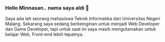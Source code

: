 ### Hello Minnasan.. nama saya aldi 👋 

Saya ada lah seorang mahasiswa Teknik Informatika dari Universitas Negeri Malang.
Sekarang saya sedang berkeinginan untuk menjadi Web Developer dan Game Developer, tapi untuk saat ini saya masih mengutamakan untuk belajar Web, Front-end lebih tepatnya.
<!--
**aldy-san/aldy-san** is a ✨ _special_ ✨ repository because its `README.md` (this file) appears on your GitHub profile.

Here are some ideas to get you started:

- 🔭 I’m currently working on ...
- 🌱 I’m currently learning ...
- 👯 I’m looking to collaborate on ...
- 🤔 I’m looking for help with ...
- 💬 Ask me about ...
- 📫 How to reach me: ...
- 😄 Pronouns: ...
- ⚡ Fun fact: ...
-->
